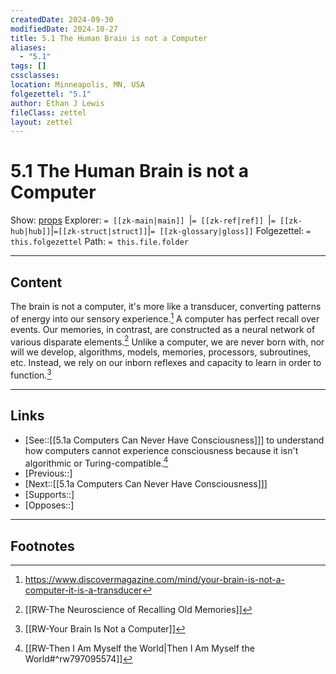 ```yaml
---
createdDate: 2024-09-30
modifiedDate: 2024-10-27
title: 5.1 The Human Brain is not a Computer
aliases:
  - "5.1"
tags: []
cssclasses: 
location: Minneapolis, MN, USA
folgezettel: "5.1"
author: Ethan J Lewis
fileClass: zettel
layout: zettel
---
```


# 5.1 The Human Brain is not a Computer

Show: [props](obsidian://adv-uri?vault=ejl-zk&commandid=properties%3Aopen-local)
Explorer: `= [[zk-main|main]] `|`= [[zk-ref|ref]] `|`= [[zk-hub|hub]]`|`=[[zk-struct|struct]]`|`= [[zk-glossary|gloss]]`
Folgezettel: `= this.folgezettel` 
Path: `= this.file.folder`
- - -

## Content

The brain is not a computer, it's more like a transducer, converting patterns of energy into our sensory experience.[^1] A computer has perfect recall over events. Our memories, in contrast, are constructed as a neural network of various disparate elements.[^2] Unlike a computer, we are never born with, nor will we develop, algorithms, models, memories, processors, subroutines, etc. Instead, we rely on our inborn reflexes and capacity to learn in order to function.[^3]  

- - -

## Links

- [See::[[5.1a Computers Can Never Have Consciousness]]] to understand how computers cannot experience consciousness because it isn't algorithmic or Turing-compatible.[^4] 
- [Previous::]
- [Next::[[5.1a Computers Can Never Have Consciousness]]]
- [Supports::]
- [Opposes::]
- - -

## Footnotes

[^1]: https://www.discovermagazine.com/mind/your-brain-is-not-a-computer-it-is-a-transducer
[^2]: [[RW-The Neuroscience of Recalling Old Memories]]
[^3]: [[RW-Your Brain Is Not a Computer]]
[^4]: [[RW-Then I Am Myself the World|Then I Am Myself the World#^rw797095574]]
